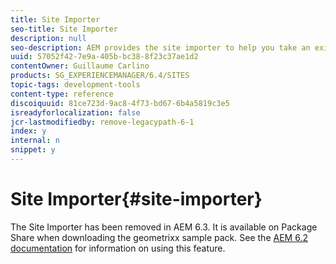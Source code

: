 ```yaml
---
title: Site Importer
seo-title: Site Importer
description: null
seo-description: AEM provides the site importer to help you take an existing website and set up the basis
uuid: 57052f42-7e9a-405b-bc38-8f23c37ae1d2
contentOwner: Guillaume Carlino
products: SG_EXPERIENCEMANAGER/6.4/SITES
topic-tags: development-tools
content-type: reference
discoiquuid: 81ce723d-9ac8-4f73-bd67-6b4a5819c3e5
isreadyforlocalization: false
jcr-lastmodifiedby: remove-legacypath-6-1
index: y
internal: n
snippet: y
---
```


# Site Importer{#site-importer}

<!--
Comment Type: remark
Last Modified By: (ims-author-77F410094CD97C4F0A746C1B@AdobeID)
Last Modified Date: 2017-11-30T05:25:23.715-0500
<p>I've canceled inheritance at the page level as this feature is removed in 6.3.</p>
-->

The Site Importer has been removed in AEM 6.3. It is available on Package Share when downloading the geometrixx sample pack. See the [AEM 6.2 documentation](../../../sites/developing/using/site-importer.md) for information on using this feature.
